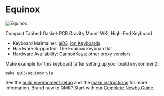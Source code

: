 # Equinox

![Equinox](https://i.imgur.com/BsFtRIA.png)

Compact Tabbed Gasket-PCB Gravity Mount WKL High-End Keyboard

* Keyboard Maintainer: [ai03](https://github.com/ai03-2725), [Ion Keyboards](https://ionkeyboards.com/)
* Hardware Supported: The Equinox keyboard kit
* Hardware Availability: [CannonKeys](https://cannonkeys.com/products/gb-equinox-keyboard); other proxy vendors

Make example for this keyboard (after setting up your build environment):

    make ai03/equinox:via

See the [build environment setup](https://docs.qmk.fm/#/getting_started_build_tools) and the [make instructions](https://docs.qmk.fm/#/getting_started_make_guide) for more information. Brand new to QMK? Start with our [Complete Newbs Guide](https://docs.qmk.fm/#/newbs).
